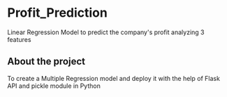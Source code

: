 # Profit_Prediction
Linear Regression Model to predict the company's profit analyzing 3 features
## About the project
To create a Multiple Regression model and deploy it with the help of Flask API and pickle module in Python
